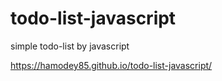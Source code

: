 # todo-list-javascript
simple todo-list by javascript

 https://hamodey85.github.io/todo-list-javascript/

